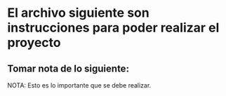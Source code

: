 # El archivo siguiente son instrucciones para poder realizar el proyecto
## Tomar nota de lo siguiente:
NOTA: Esto es lo importante que se debe realizar.